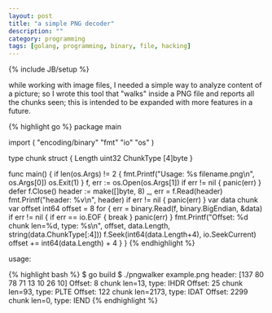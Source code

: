 ```yaml
---
layout: post
title: "a simple PNG decoder"
description: ""
category: programming
tags: [golang, programming, binary, file, hacking]
---
```

{% include JB/setup %}

while working with image files, I needed a simple way to analyze content of a picture; so I wrote this tool that "walks" inside a PNG file and reports all the chunks seen; this is intended to be expanded with more features in a future.


{% highlight go %}
package main

import (
        "encoding/binary"
        "fmt"
        "io"
        "os"
)

type chunk struct {
        Length    uint32
        ChunkType [4]byte
}

func main() {
        if len(os.Args) != 2 {
                fmt.Printf("Usage: %s filename.png\n", os.Args[0])
                os.Exit(1)
        }
        f, err := os.Open(os.Args[1])
        if err != nil {
                panic(err)
        }
        defer f.Close()
        header := make([]byte, 8)
        _, err = f.Read(header)
        fmt.Printf("header: %v\n", header)
        if err != nil {
                panic(err)
        }
        var data chunk
        var offset int64
        offset = 8
        for {
                err = binary.Read(f, binary.BigEndian, &data)
                if err != nil {
                        if err == io.EOF {
                                break
                        }
                        panic(err)
                }
                fmt.Printf("Offset: %d chunk len=%d, type: %s\n", offset, data.Length, string(data.ChunkType[:4]))
                f.Seek(int64(data.Length+4), io.SeekCurrent)
                offset += int64(data.Length) + 4
        }
}
{% endhighlight %}

usage:

{% highlight bash %}
$ go build
$ ./pngwalker example.png
header: [137 80 78 71 13 10 26 10]
Offset: 8 chunk len=13, type: IHDR
Offset: 25 chunk len=93, type: PLTE
Offset: 122 chunk len=2173, type: IDAT
Offset: 2299 chunk len=0, type: IEND
{% endhighlight %}

